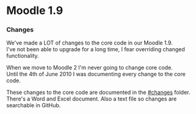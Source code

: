 # Moodle 1.9

### Changes
We've made a LOT of changes to the core code in our Moodle 1.9.  
I've not been able to upgrade for a long time, I fear overriding changed functionality.  

When we move to Moodle 2 I'm never going to change core code.  
Until the 4th of June 2010 I was documenting every change to the core code. 

These changes to the core code are documented in the [#changes](/conel/moodle-1.9/tree/master/%23changes) folder.  
There's a Word and Excel document. Also a text file so changes are searchable in GitHub.  
